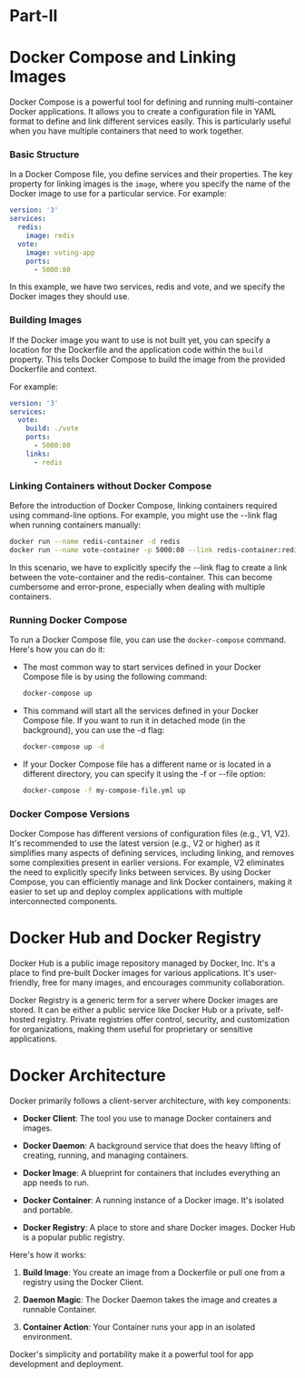 # Part-II 

# Docker Compose and Linking Images

Docker Compose is a powerful tool for defining and running multi-container Docker applications. It allows you to create a configuration file in YAML format to define and link different services easily. This is particularly useful when you have multiple containers that need to work together.

### Basic Structure

In a Docker Compose file, you define services and their properties. The key property for linking images is the `image`, where you specify the name of the Docker image to use for a particular service. For example:

```yaml
version: '3'
services:
  redis:
    image: redis
  vote:
    image: voting-app
    ports:
      - 5000:80
```

In this example, we have two services, redis and vote, and we specify the Docker images they should use.

### Building Images

If the Docker image you want to use is not built yet, you can specify a location for the Dockerfile and the application code within the `build` property. This tells Docker Compose to build the image from the provided Dockerfile and context.

For example:

```yaml
version: '3'
services:
  vote:
    build: ./vote
    ports:
      - 5000:80
    links:
      - redis
```
### Linking Containers without Docker Compose

Before the introduction of Docker Compose, linking containers required using command-line options. For example, you might use the --link flag when running containers manually:

```bash
docker run --name redis-container -d redis
docker run --name vote-container -p 5000:80 --link redis-container:redis -d voting-app
```
In this scenario, we have to explicitly specify the --link flag to create a link between the vote-container and the redis-container. This can become cumbersome and error-prone, especially when dealing with multiple containers.

### Running Docker Compose

To run a Docker Compose file, you can use the `docker-compose` command. Here's how you can do it:

- The most common way to start services defined in your Docker Compose file is by using the following command:
    
    ```bash
    docker-compose up
    ```
- This command will start all the services defined in your Docker Compose file. If you want to run it in detached mode (in the background), you can use the -d flag:
  
   ```bash
   docker-compose up -d
    ```
- If your Docker Compose file has a different name or is located in a different directory, you can specify it using the -f or --file option:
  
   ```bash
   docker-compose -f my-compose-file.yml up
    ```
### Docker Compose Versions

Docker Compose has different versions of configuration files (e.g., V1, V2). It's recommended to use the latest version (e.g., V2 or higher) as it simplifies many aspects of defining services, including linking, and removes some complexities present in earlier versions. For example, V2 eliminates the need to explicitly specify links between services. By using Docker Compose, you can efficiently manage and link Docker containers, making it easier to set up and deploy complex applications with multiple interconnected components.

# Docker Hub and Docker Registry

Docker Hub is a public image repository managed by Docker, Inc. It's a place to find pre-built Docker images for various applications. It's user-friendly, free for many images, and encourages community collaboration.

Docker Registry is a generic term for a server where Docker images are stored. It can be either a public service like Docker Hub or a private, self-hosted registry. Private registries offer control, security, and customization for organizations, making them useful for proprietary or sensitive applications.

# Docker Architecture

Docker primarily follows a client-server architecture, with key components:

- **Docker Client**: The tool you use to manage Docker containers and images.

- **Docker Daemon**: A background service that does the heavy lifting of creating, running, and managing containers.

- **Docker Image**: A blueprint for containers that includes everything an app needs to run.

- **Docker Container**: A running instance of a Docker image. It's isolated and portable.

- **Docker Registry**: A place to store and share Docker images. Docker Hub is a popular public registry.

Here's how it works:

1. **Build Image**: You create an image from a Dockerfile or pull one from a registry using the Docker Client.

2. **Daemon Magic**: The Docker Daemon takes the image and creates a runnable Container.

3. **Container Action**: Your Container runs your app in an isolated environment.

Docker's simplicity and portability make it a powerful tool for app development and deployment.

